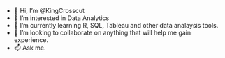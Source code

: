 - 👋 Hi, I’m @KingCrosscut
- 👀 I’m interested in Data Analytics
- 🌱 I’m currently learning R, SQL, Tableau and other data analaysis tools. 
- 💞️ I’m looking to collaborate on anything that will help me gain experience. 
- 📫 Ask me.

<!---
KingCrosscut/KingCrosscut is a ✨ special ✨ repository because its `README.md` (this file) appears on your GitHub profile.
You can click the Preview link to take a look at your changes.
--->
